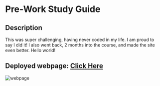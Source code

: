 # Pre-Work Study Guide

## Description
This was super challenging, having never coded in my life. I am proud to say I did it! I also went back, 2 months into the course, and made the site even better. Hello world!

## Deployed webpage:  [Click Here](https://krchandler27.github.io/prework-study-guide/)

![webpage](https://user-images.githubusercontent.com/116527506/210154428-4a58b87f-96c9-49c3-bbbf-30c1381f108c.JPG)



